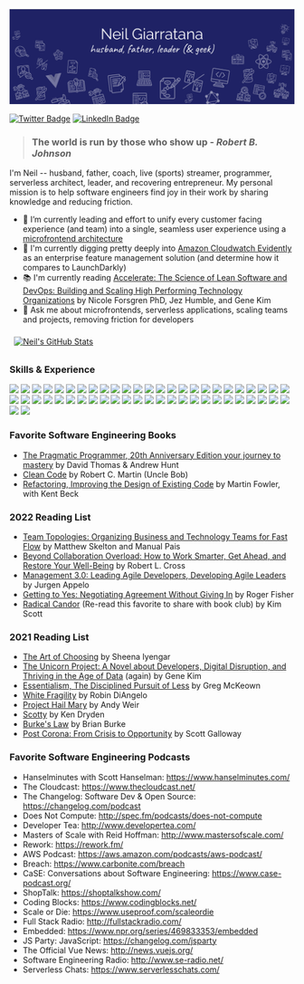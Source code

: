 [![Neil's GitHub Banner](./assets/banner.png)](https://neilsmind.com)

[![Twitter Badge](https://img.shields.io/badge/Twitter-Profile-informational?style=flat&logo=twitter&logoColor=white&color=1CA2F1)](https://twitter.com/neilsmind)
[![LinkedIn Badge](https://img.shields.io/badge/LinkedIn-Profile-informational?style=flat&logo=linkedin&logoColor=white&color=0D76A8)](https://www.linkedin.com/in/neilgiarratana/)

> ### The world is run by those who show up - _Robert B. Johnson_

I'm Neil -- husband, father, coach, live (sports) streamer, programmer, serverless architect, leader, and recovering entrepreneur.  My personal mission is to help software engineers find joy in their work by sharing knowledge and reducing friction.

- 🔭 I’m currently leading and effort to unify every customer facing experience (and team) into a single, seamless user experience using a [microfrontend architecture](https://single-spa.js.org)
- 🌱 I'm currently digging pretty deeply into [Amazon Cloudwatch Evidently](https://docs.aws.amazon.com/AmazonCloudWatch/latest/monitoring/CloudWatch-Evidently.html) as an enterprise feature management solution (and determine how it compares to LaunchDarkly)
- 📚 I'm currently reading [Accelerate: The Science of Lean Software and DevOps: Building and Scaling High Performing Technology Organizations](https://www.amazon.com/Accelerate-Software-Performing-Technology-Organizations-ebook/dp/B07B9F83WM) by Nicole Forsgren PhD, Jez Humble, and Gene Kim
- 💬 Ask me about microfrontends, serverless applications, scaling teams and projects, removing friction for developers

<a href="https://github.com/neilsmind">
  <img align="center" style="margin:0.5rem" src="https://github-readme-stats.vercel.app/api?username=neilsmind&show_icons=true&line_height=27&count_private=true&title_color=ffffff&text_color=c9cacc&icon_color=898EFF&bg_color=1A2B34" alt="Neil's GitHub Stats" />
</a>

### Skills & Experience

![](https://img.shields.io/badge/AWS-informational?style=flat&logo=amazon%20aws&logoColor=white&color=343BC2)
![](https://img.shields.io/badge/HTML-informational?style=flat&logo=html5&logoColor=white&color=343BC2)
![](https://img.shields.io/badge/Javascript-informational?style=flat&logo=javascript&logoColor=white&color=343BC2)
![](https://img.shields.io/badge/Typescript-informational?style=flat&logo=typescript&logoColor=white&color=343BC2)
![](https://img.shields.io/badge/React-informational?style=flat&logo=react&logoColor=white&color=343BC2)
![](https://img.shields.io/badge/Vue.js-informational?style=flat&logo=vue.js&logoColor=white&color=343BC2)
![](https://img.shields.io/badge/Angular-informational?style=flat&logo=angular&logoColor=white&color=343BC2)
![](https://img.shields.io/badge/Java-informational?style=flat&logo=java&logoColor=white&color=343BC2)
![](https://img.shields.io/badge/Ruby-informational?style=flat&logo=ruby&logoColor=white&color=343BC2)
![](https://img.shields.io/badge/Rails-informational?style=flat&logo=Ruby-on-Rails&logoColor=white&color=343BC2)
![](https://img.shields.io/badge/PHP-informational?style=flat&logo=php&logoColor=white&color=343BC2)
![](https://img.shields.io/badge/CSS-informational?style=flat&logo=SASS&logoColor=white&color=343BC2)
![](https://img.shields.io/badge/CSS-informational?style=flat&logo=CSS3&logoColor=white&color=343BC2)
![](https://img.shields.io/badge/Bootrap-informational?style=flat&logo=Bootstrap&logoColor=white&color=343BC2)
![](https://img.shields.io/badge/Bulma-informational?style=flat&logo=Bulma&logoColor=white&color=343BC2)
![](https://img.shields.io/badge/GitHub-informational?style=flat&logo=GitHub&logoColor=white&color=343BC2)
![](https://img.shields.io/badge/Bitbucket-informational?style=flat&logo=Bitbucket&logoColor=white&color=343BC2)
![](https://img.shields.io/badge/Jira-informational?style=flat&logo=Jira-Software&logoColor=white&color=343BC2)
![](https://img.shields.io/badge/OpenAPI-informational?style=flat&logo=openapi-initiative&logoColor=white&color=343BC2)
![](https://img.shields.io/badge/GraphQL-informational?style=flat&logo=graphql&logoColor=white&color=343BC2)
![](https://img.shields.io/badge/Postgres-informational?style=flat&logo=postgresql&logoColor=white&color=343BC2)
![](https://img.shields.io/badge/Mysql-informational?style=flat&logo=mysql&logoColor=white&color=343BC2)
![](https://img.shields.io/badge/MongoDB-informational?style=flat&logo=mongodb&logoColor=white&color=343BC2)
![](https://img.shields.io/badge/Eslint-informational?style=flat&logo=eslint&logoColor=white&color=343BC2)
![](https://img.shields.io/badge/Prettier-informational?style=flat&logo=prettier&logoColor=white&color=343BC2)
![](https://img.shields.io/badge/Redux-informational?style=flat&logo=redux&logoColor=white&color=343BC2)
![](https://img.shields.io/badge/Jasmine-informational?style=flat&logo=Jasmine&logoColor=white&color=343BC2)
![](https://img.shields.io/badge/Jest-informational?style=flat&logo=jest&logoColor=white&color=343BC2)
![](https://img.shields.io/badge/Mocha-informational?style=flat&logo=Mocha&logoColor=white&color=343BC2)
![](https://img.shields.io/badge/Cypress-informational?style=flat&logo=Cypress&logoColor=white&color=343BC2)
![](https://img.shields.io/badge/Docker-informational?style=flat&logo=docker&logoColor=white&color=343BC2)
![](https://img.shields.io/badge/Kubernetes-informational?style=flat&logo=kubernetes&logoColor=white&color=343BC2)
![](https://img.shields.io/badge/NGINX-informational?style=flat&logo=nginx&logoColor=white&color=343BC2)
![](https://img.shields.io/badge/Jenkins-informational?style=flat&logo=jenkins&logoColor=white&color=343BC2)
![](https://img.shields.io/badge/Github%20Actions-informational?style=flat&logo=github-actions&logoColor=white&color=343BC2)
![](https://img.shields.io/badge/Codeship-informational?style=flat&logo=codeship&logoColor=white&color=343BC2)
![](https://img.shields.io/badge/SonarQube-informational?style=flat&logo=SonarQube&logoColor=white&color=343BC2)
![](https://img.shields.io/badge/Code%20Climate-informational?style=flat&logo=code-climate&logoColor=white&color=343BC2)
![](https://img.shields.io/badge/Snyk-informational?style=flat&logo=snyk&logoColor=white&color=343BC2)
![](https://img.shields.io/badge/NPM-informational?style=flat&logo=npm&logoColor=white&color=343BC2)
![](https://img.shields.io/badge/Yarn-informational?style=flat&logo=yarn&logoColor=white&color=343BC2)
![](https://img.shields.io/badge/Postman-informational?style=flat&logo=Postman&logoColor=white&color=343BC2)
![](https://img.shields.io/badge/New%20Relic-informational?style=flat&logo=New-Relic&logoColor=white&color=343BC2)
![](https://img.shields.io/badge/Google%20Analytics-informational?style=flat&logo=Google-Analytics&logoColor=white&color=343BC2)
![](https://img.shields.io/badge/MS%20Azure-informational?style=flat&logo=microsoft-azure&logoColor=white&color=343BC2)
![](https://img.shields.io/badge/Linode-informational?style=flat&logo=linode&logoColor=white&color=343BC2)
![](https://img.shields.io/badge/DigitalOcean-informational?style=flat&logo=digitalocean&logoColor=white&color=343BC2)
![](https://img.shields.io/badge/Heroku-informational?style=flat&logo=heroku&logoColor=white&color=343BC2)
![](https://img.shields.io/badge/Netlify-informational?style=flat&logo=netlify&logoColor=white&color=343BC2)
![](https://img.shields.io/badge/MacOS-informational?style=flat&logo=apple&logoColor=white&color=343BC2)
![](https://img.shields.io/badge/Linux-informational?style=flat&logo=linux&logoColor=white&color=343BC2)
![](https://img.shields.io/badge/Windows-informational?style=flat&logo=windows&logoColor=white&color=343BC2)


### Favorite Software Engineering Books

- [The Pragmatic Programmer, 20th Anniversary Edition your journey to mastery](https://pragprog.com/titles/tpp20/the-pragmatic-programmer-20th-anniversary-edition/) by David Thomas & Andrew Hunt
- [Clean Code](https://www.amazon.com/Clean-Code-Handbook-Software-Craftsmanship/dp/0132350882) by Robert C. Martin (Uncle Bob)
- [Refactoring, Improving the Design of Existing Code](https://martinfowler.com/books/refactoring.html) by Martin Fowler, with Kent Beck

### 2022 Reading List

- [Team Topologies: Organizing Business and Technology Teams for Fast Flow](https://www.amazon.com/Team-Topologies-Organizing-Business-Technology-ebook/dp/B09JWT9S4D) by Matthew Skelton and Manual Pais
- [Beyond Collaboration Overload: How to Work Smarter, Get Ahead, and Restore Your Well-Being](https://www.amazon.com/Beyond-Collaboration-Overload-Smarter-Well-Being-ebook/dp/B08T219DQC) by Robert L. Cross
- [Management 3.0: Leading Agile Developers, Developing Agile Leaders](https://www.amazon.com/Management-3-0-Developers-Developing-Addison-Wesley/dp/0321712471) by Jurgen Appelo
- [Getting to Yes: Negotiating Agreement Without Giving In](https://www.amazon.com/Getting-Yes-Negotiating-Agreement-Without-ebook/dp/B0051SDM5Q) by Roger Fisher
- [Radical Candor](https://www.amazon.com/Radical-Candor-Revised-Kick-Ass-Humanity-ebook/dp/B07P9LPXPT) (Re-read this favorite to share with book club) by Kim Scott

### 2021 Reading List

- [The Art of Choosing](https://www.amazon.com/Art-Choosing-Sheena-Iyengar-ebook/dp/B0035II95W) by Sheena Iyengar
- [The Unicorn Project: A Novel about Developers, Digital Disruption, and Thriving in the Age of Data](https://www.amazon.com/Unicorn-Project-Developers-Disruption-Thriving-ebook/dp/B07QT9QR41) (again) by Gene Kim
- [Essentialism, The Disciplined Pursuit of Less](https://www.amazon.com/Essentialism-Greg-McKeown-audiobook/dp/B00IWYP5NI) by Greg McKeown
- [White Fragility](https://www.amazon.com/White-Fragility-People-About-Racism-ebook/dp/B07638ZFN1) by Robin DiAngelo
- [Project Hail Mary](https://www.amazon.com/Project-Hail-Mary-Andy-Weir-ebook/dp/B08FHBV4ZX) by Andy Weir
- [Scotty](https://www.amazon.com/Scotty-Hockey-Life-Like-Other-ebook/dp/B07T2VNRF5) by Ken Dryden
- [Burke's Law](https://www.amazon.com/dp/B087B58BYJ) by Brian Burke
- [Post Corona: From Crisis to Opportunity](https://www.amazon.com/Post-Corona-Opportunity-Scott-Galloway-ebook/dp/B08HL8JYZN) by Scott Galloway


### Favorite Software Engineering Podcasts

- Hanselminutes with Scott Hanselman: https://www.hanselminutes.com/
- The Cloudcast: https://www.thecloudcast.net/
- The Changelog: Software Dev & Open Source: https://changelog.com/podcast
- Does Not Compute: http://spec.fm/podcasts/does-not-compute
- Developer Tea: http://www.developertea.com/
- Masters of Scale with Reid Hoffman: http://www.mastersofscale.com/
- Rework: https://rework.fm/
- AWS Podcast: https://aws.amazon.com/podcasts/aws-podcast/
- Breach: https://www.carbonite.com/breach
- CaSE: Conversations about Software Engineering: https://www.case-podcast.org/
- ShopTalk: https://shoptalkshow.com/
- Coding Blocks: https://www.codingblocks.net/
- Scale or Die: https://www.useproof.com/scaleordie
- Full Stack Radio: http://fullstackradio.com/
- Embedded: https://www.npr.org/series/469833353/embedded
- JS Party: JavaScript: https://changelog.com/jsparty
- The Official Vue News: http://news.vuejs.org/
- Software Engineering Radio: http://www.se-radio.net/
- Serverless Chats: https://www.serverlesschats.com/
